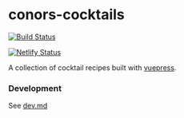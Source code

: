# conors-cocktails

[![Build Status](https://github.com/ConorSheehan1/conors-cocktails/workflows/ci/badge.svg)](https://github.com/ConorSheehan1/conors-cocktails/actions/workflows/ci.yml)

[![Netlify Status](https://api.netlify.com/api/v1/badges/d3677cd4-cd89-4970-903c-0e2077368656/deploy-status)](https://app.netlify.com/sites/conorscocktails/deploys)

A collection of cocktail recipes built with [vuepress](https://vuepress.vuejs.org/).

### Development

See [dev.md](./dev.md)
